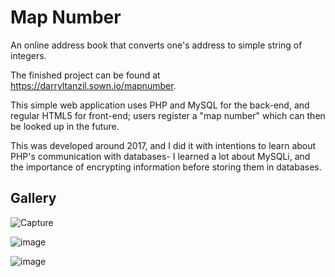 
# Map Number

An online address book that converts one's address to simple string of integers.

The finished project can be found at https://darryltanzil.sown.io/mapnumber.

This simple web application uses PHP and MySQL for the back-end, and regular HTML5 for front-end; users register a "map number"
which can then be looked up in the future. 

This was developed around 2017, and I did it with intentions to learn about PHP's communication with databases- I learned a lot about MySQLi, and the importance of encrypting
information before storing them in databases. 

## Gallery
![Capture](https://user-images.githubusercontent.com/5387769/147395532-a0e159dd-ce5c-4140-9743-d6c65624aa2a.PNG)

![image](https://user-images.githubusercontent.com/5387769/147395537-7d533759-885f-4788-9f92-614aeaf38700.png)

![image](https://user-images.githubusercontent.com/5387769/147395540-77962724-a270-4e2a-ba50-5e34552dbcc6.png)

